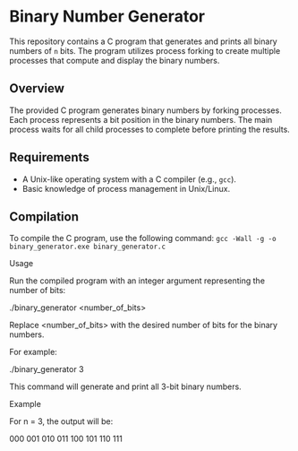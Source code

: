 # Binary Number Generator

This repository contains a C program that generates and prints all binary numbers of `n` bits. The program utilizes process forking to create multiple processes that compute and display the binary numbers.

## Overview

The provided C program generates binary numbers by forking processes. Each process represents a bit position in the binary numbers. The main process waits for all child processes to complete before printing the results.

## Requirements

- A Unix-like operating system with a C compiler (e.g., `gcc`).
- Basic knowledge of process management in Unix/Linux.

## Compilation

To compile the C program, use the following command:
`gcc -Wall -g -o binary_generator.exe binary_generator.c`

Usage

Run the compiled program with an integer argument representing the number of bits:

./binary_generator <number_of_bits>

Replace <number_of_bits> with the desired number of bits for the binary numbers. 

For example:

./binary_generator 3

This command will generate and print all 3-bit binary numbers.

Example

For n = 3, the output will be:

000
001
010
011
100
101
110
111
